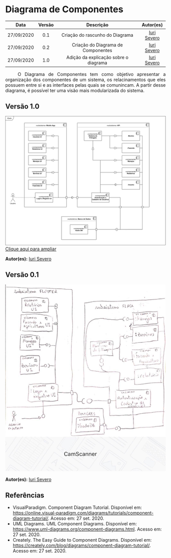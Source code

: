 # Diagrama de Componentes

|    Data    | Versão |                Descrição                |                     Autor(es)                     |
| :--------: | :----: | :-------------------------------------: | :-------------------------------------------: |
| 27/09/2020 |  0.1   | Criação do rascunho do Diagrama | [Iuri Severo](https://github.com/iurisevero) |
| 27/09/2020 |  0.2   | Criação do Diagrama de Componentes | [Iuri Severo](https://github.com/iurisevero) |
| 27/09/2020 |  1.0   | Adição da explicação sobre o diagrama | [Iuri Severo](https://github.com/iurisevero) |

<p align="justify"> &emsp;&emsp; O Diagrama de Componentes tem como objetivo apresentar a organização dos componentes de um sistema, os relacinamentos que eles possuem entre si e as interfaces pelas quais se comunincam. A partir desse diagrama, é possível ter uma visão mais modularizada do sistema.</p>

## Versão 1.0

<img src="docs/Assets/Img/Modeling/ComponentsDiagram/ComponentsDiagram.png" alt="Diagrama de Componentes">
<a href="docs/Assets/Img/Modeling/ComponentsDiagram/ComponentsDiagram.png"> Clique aqui para ampliar</a>

**Autor(es):** [Iuri Severo](https://github.com/iurisevero)

## Versão 0.1

<img src="docs/Assets/Img/Modeling/ComponentsDiagram/ComponentsDiagramDraft.jpg" alt="Rascunho do Diagrama de Componentes">

**Autor(es):** [Iuri Severo](https://github.com/iurisevero)

## Referências
* VisualParadigm. Component Diagram Tutorial. Disponível em: <https://online.visual-paradigm.com/diagrams/tutorials/component-diagram-tutorial/>. Acesso em: 27 set. 2020.
* UML Diagrams. UML Component Diagrams. Disponível em: <https://www.uml-diagrams.org/component-diagrams.html>. Acesso em: 27 set. 2020.
* Creately. The Easy Guide to Component Diagrams. Disponível em: <https://creately.com/blog/diagrams/component-diagram-tutorial/>. Acesso em: 27 set. 2020.